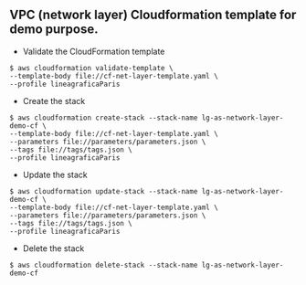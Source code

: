 ## VPC (network layer) Cloudformation template for demo purpose.

- Validate the CloudFormation template
```
$ aws cloudformation validate-template \
--template-body file://cf-net-layer-template.yaml \
--profile lineagraficaParis
```

- Create the stack
```
$ aws cloudformation create-stack --stack-name lg-as-network-layer-demo-cf \
--template-body file://cf-net-layer-template.yaml \
--parameters file://parameters/parameters.json \
--tags file://tags/tags.json \
--profile lineagraficaParis
```

- Update the stack
```
$ aws cloudformation update-stack --stack-name lg-as-network-layer-demo-cf \
--template-body file://cf-net-layer-template.yaml \
--parameters file://parameters/parameters.json \
--tags file://tags/tags.json \
--profile lineagraficaParis
```

- Delete the stack
```
$ aws cloudformation delete-stack --stack-name lg-as-network-layer-demo-cf
```
